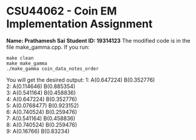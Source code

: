 # CSU44062 - Coin EM Implementation Assignment
**Name: Prathamesh Sai**
**Student ID: 19314123**
The modified code is in the file make_gamma.cpp. If you run:
```
make clean
make make_gamma
./make_gamma coin_data_notes_order
```
You will get the desired output:
1: A(0.647224)   B(0.352776)   
2: A(0.114646)   B(0.885354)   
3: A(0.541164)   B(0.458836)   
4: A(0.647224)   B(0.352776)   
5: A(0.0768477)   B(0.923152)   
6: A(0.740524)   B(0.259476)   
7: A(0.541164)   B(0.458836)   
8: A(0.740524)   B(0.259476)   
9: A(0.16766)   B(0.83234)   
